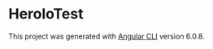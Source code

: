 # HeroloTest

This project was generated with [Angular CLI](https://github.com/angular/angular-cli) version 6.0.8.

